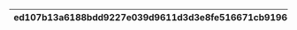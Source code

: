 |ed107b13a6188bdd9227e039d9611d3d3e8fe516671cb9196e0ae9c3aff40052|5806d99b29e0cecf4694920dcf0c80b55008060394316f1e5609c217af595ce9|1497389586f6cbfd27e19c3b2bb9c8b53f7580d3a74614b0d50867776ea7bea7|52853fed48d6e333c8ec7059889b7d490759e588d8a8e1410cacb668df75d89c|0be22700c786f4cdff1d303060628c18326be53ed2c961765c94e4c22d6d0278|e71380a91ead429a37c24489809715b6372cbcde544776a7bc93fc2db1c5d1b5|f2fb0377db6b251050d6dee601a3213197770feddd2fff649216ae3d5bf45259|b70f3eac33da2f026ffc70ced771c8f65f1bc9de154c9c9e9048a189363a38b2|9a3b8e28d3428423bd4f50e098f2180f2fb266df35cff2e41b8dcd625c36030f|b9a1954868ac7838982ef140e3213bf4775338ad81839bd1efc05430383c54c1|c5bc6975f3b379ccc36117bf805310eb40b26ed4faaad0916356b0dfe166fb10|03ec5e7e87589806e0fce3c94d770435f440e544e72ecc9bab9fec2bde8a2208|597cd208dde72ff98ddc845271d0e066d5e9a50cdc7bb25df76d62c02ac57b9e|7aa8c74fb000901b103170d986c9a1fbd5aca3c517414dd44ea63b2fa6583827|6d4c22c93ab09c8fe28507fbbd42d055cd91918d85ff419cb2a024955380141c|a47b6d5838a0b83ab27d29c13642100cdc995da6abdbe953b8fe0baa556c72d7|d828609436498626488c0c521c628113829b7da70de388ada3f6a45dc5188d0b|feda5055cce1325bbf9fdb0a0cb2fd5e8ede72767057b8290ec56e9f8d6fb302|06e964ea8c61b8793f686a4ae0ec352c7669fa3541de67d94138c6dbe783c2a8|fb0a5c12cff17589a838123a07148455c211c0d0782910c5bab04cb35bf84e5b|f6c8d1c4f119847e216a383c2946490da153d4ea1b9efc1740e3b99c0d4b5df5|
| --- | --- | --- | --- | --- | --- | --- | --- | --- | --- | --- | --- | --- | --- | --- | --- | --- | --- | --- | --- | --- |